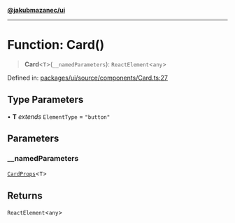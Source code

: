 [**@jakubmazanec/ui**](../README.md)

---

# Function: Card()

> **Card**\<`T`\>(`__namedParameters`): `ReactElement`\<`any`\>

Defined in:
[packages/ui/source/components/Card.ts:27](https://github.com/jakubmazanec/tools/blob/dcfb3b06be051bf99e23e7e35174b07af0f0fddd/packages/ui/source/components/Card.ts#L27)

## Type Parameters

• **T** _extends_ `ElementType` = `"button"`

## Parameters

### \_\_namedParameters

[`CardProps`](../type-aliases/CardProps.md)\<`T`\>

## Returns

`ReactElement`\<`any`\>
